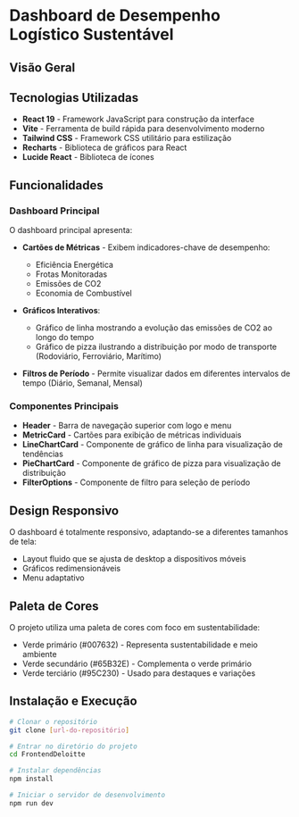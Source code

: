 # Dashboard de Desempenho Logístico Sustentável

## Visão Geral

## Tecnologias Utilizadas

- **React 19** - Framework JavaScript para construção da interface
- **Vite** - Ferramenta de build rápida para desenvolvimento moderno
- **Tailwind CSS** - Framework CSS utilitário para estilização
- **Recharts** - Biblioteca de gráficos para React
- **Lucide React** - Biblioteca de ícones

## Funcionalidades

### Dashboard Principal

O dashboard principal apresenta:

- **Cartões de Métricas** - Exibem indicadores-chave de desempenho:
  - Eficiência Energética
  - Frotas Monitoradas
  - Emissões de CO2
  - Economia de Combustível

- **Gráficos Interativos**:
  - Gráfico de linha mostrando a evolução das emissões de CO2 ao longo do tempo
  - Gráfico de pizza ilustrando a distribuição por modo de transporte (Rodoviário, Ferroviário, Marítimo)

- **Filtros de Período** - Permite visualizar dados em diferentes intervalos de tempo (Diário, Semanal, Mensal)

### Componentes Principais

- **Header** - Barra de navegação superior com logo e menu
- **MetricCard** - Cartões para exibição de métricas individuais
- **LineChartCard** - Componente de gráfico de linha para visualização de tendências
- **PieChartCard** - Componente de gráfico de pizza para visualização de distribuição
- **FilterOptions** - Componente de filtro para seleção de período

## Design Responsivo

O dashboard é totalmente responsivo, adaptando-se a diferentes tamanhos de tela:
- Layout fluido que se ajusta de desktop a dispositivos móveis
- Gráficos redimensionáveis
- Menu adaptativo

## Paleta de Cores

O projeto utiliza uma paleta de cores com foco em sustentabilidade:
- Verde primário (#007632) - Representa sustentabilidade e meio ambiente
- Verde secundário (#65B32E) - Complementa o verde primário
- Verde terciário (#95C230) - Usado para destaques e variações

## Instalação e Execução

```bash
# Clonar o repositório
git clone [url-do-repositório]

# Entrar no diretório do projeto
cd FrontendDeloitte

# Instalar dependências
npm install

# Iniciar o servidor de desenvolvimento
npm run dev

```

